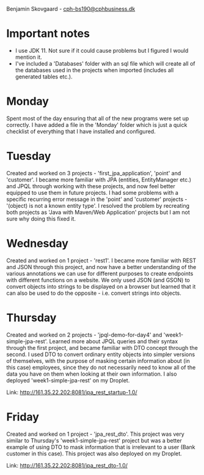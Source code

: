 Benjamin Skovgaard - cph-bs190@cphbusiness.dk
# Important notes
- I use JDK 11. Not sure if it could cause problems but I figured I would mention it.
- I've included a 'Databases' folder with an sql file which will create all of the databases used in the projects when imported (includes all generated tables etc.). 

# Monday
Spent most of the day ensuring that all of the new programs were set up correctly. I have added a file in the 'Monday' folder which is just a quick checklist of everything that I have installed and configured.

# Tuesday
Created and worked on 3 projects - 'first_jpa_application', 'point' and 'customer'. I became more familiar with JPA (entities, EntityManager etc.) and JPQL through working with these projects, and now feel better equipped to use them in future projects. I had some problems with a specific recurring error message in the 'point' and 'customer' projects - '(object) is not a known entity type'. I resolved the problem by recreating both projects as 'Java with Maven/Web Application' projects but I am not sure why doing this fixed it.

# Wednesday
Created and worked on 1 project - 'rest1'. I became more familiar with REST and JSON through this project, and now have a better understanding of the various annotations we can use for different purposes to create endpoints with different functions on a website. We only used JSON (and GSON) to convert objects into strings to be displayed on a browser but learned that it can also be used to do the opposite - i.e. convert strings into objects.

# Thursday
Created and worked on 2 projects - 'jpql-demo-for-day4' and 'week1-simple-jpa-rest'. Learned more about JPQL queries and their syntax through the first project, and became familiar with DTO concept through the second. I used DTO to convert ordinary entity objects into simpler versions of themselves, with the purpose of masking certain information about (in this case) employees, since they do not necessarily need to know all of the data you have on them when looking at their own information. I also deployed 'week1-simple-jpa-rest' on my Droplet. 

Link: http://161.35.22.202:8081/jpa_rest_startup-1.0/

# Friday
Created and worked on 1 project - 'jpa_rest_dto'. This project was very similar to Thursday's 'week1-simple-jpa-rest' project but was a better example of using DTO to mask information that is irrelevant to a user (Bank customer in this case). This project was also deployed on my Droplet.

Link: http://161.35.22.202:8081/jpa_rest_dto-1.0/
